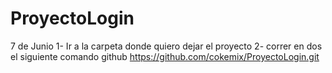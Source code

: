 # ProyectoLogin
7 de Junio
1- Ir a la carpeta donde quiero dejar el proyecto
2- correr en dos el siguiente comando github https://github.com/cokemix/ProyectoLogin.git

